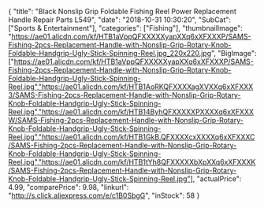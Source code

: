 {
	"title": "Black Nonslip Grip Foldable Fishing Reel Power Replacement Handle Repair Parts L549",
	"date": "2018-10-31 10:30:20",
	"SubCat": ["Sports & Entertainment"],
	"categories": ["Fishing"],
	"thumbnailImage": "https://ae01.alicdn.com/kf/HTB1aVppQFXXXXXyapXXq6xXFXXXP/SAMS-Fishing-2pcs-Replacement-Handle-with-Nonslip-Grip-Rotary-Knob-Foldable-Handgrip-Ugly-Stick-Spinning-Reel.jpg_220x220.jpg",
	"BigImage": ["https://ae01.alicdn.com/kf/HTB1aVppQFXXXXXyapXXq6xXFXXXP/SAMS-Fishing-2pcs-Replacement-Handle-with-Nonslip-Grip-Rotary-Knob-Foldable-Handgrip-Ugly-Stick-Spinning-Reel.jpg","https://ae01.alicdn.com/kf/HTB1AoRKQFXXXXagXVXXq6xXFXXX3/SAMS-Fishing-2pcs-Replacement-Handle-with-Nonslip-Grip-Rotary-Knob-Foldable-Handgrip-Ugly-Stick-Spinning-Reel.jpg","https://ae01.alicdn.com/kf/HTB14ByhQFXXXXXPXXXXq6xXFXXXW/SAMS-Fishing-2pcs-Replacement-Handle-with-Nonslip-Grip-Rotary-Knob-Foldable-Handgrip-Ugly-Stick-Spinning-Reel.jpg","https://ae01.alicdn.com/kf/HTB1GkB.QFXXXXcxXXXXq6xXFXXXC/SAMS-Fishing-2pcs-Replacement-Handle-with-Nonslip-Grip-Rotary-Knob-Foldable-Handgrip-Ugly-Stick-Spinning-Reel.jpg","https://ae01.alicdn.com/kf/HTB1tYh8QFXXXXXbXpXXq6xXFXXXK/SAMS-Fishing-2pcs-Replacement-Handle-with-Nonslip-Grip-Rotary-Knob-Foldable-Handgrip-Ugly-Stick-Spinning-Reel.jpg"],
	"actualPrice": 4.99,
	"comparePrice": 9.98,
	"linkurl": "http://s.click.aliexpress.com/e/c1B0SbgG",
	"inStock": 58
}
